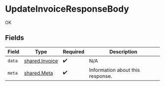 # UpdateInvoiceResponseBody

OK


## Fields

| Field                                            | Type                                             | Required                                         | Description                                      |
| ------------------------------------------------ | ------------------------------------------------ | ------------------------------------------------ | ------------------------------------------------ |
| `data`                                           | [shared.Invoice](../../models/shared/invoice.md) | :heavy_check_mark:                               | N/A                                              |
| `meta`                                           | [shared.Meta](../../models/shared/meta.md)       | :heavy_check_mark:                               | Information about this response.                 |